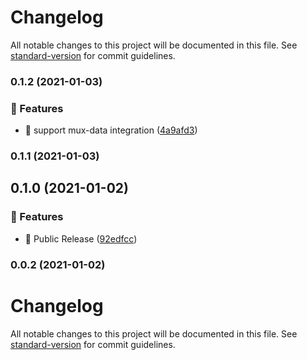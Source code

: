 # Changelog

All notable changes to this project will be documented in this file. See [standard-version](https://github.com/conventional-changelog/standard-version) for commit guidelines.

### 0.1.2 (2021-01-03)


### 🚀 Features

* 🎸 support mux-data integration ([4a9afd3](https://github.com/siriwatknp/react-native-video-extension/commit/4a9afd35cae22e7d64d4a6dba38fa4584fb8b6d1))

### 0.1.1 (2021-01-03)

## 0.1.0 (2021-01-02)


### 🚀 Features

* 🎸 Public Release ([92edfcc](https://github.com/siriwatknp/react-native-video-extension/commit/92edfcc10e57760349289c4e5de8d7868d2e85eb))

### 0.0.2 (2021-01-02)

# Changelog

All notable changes to this project will be documented in this file. See [standard-version](https://github.com/conventional-changelog/standard-version) for commit guidelines.
